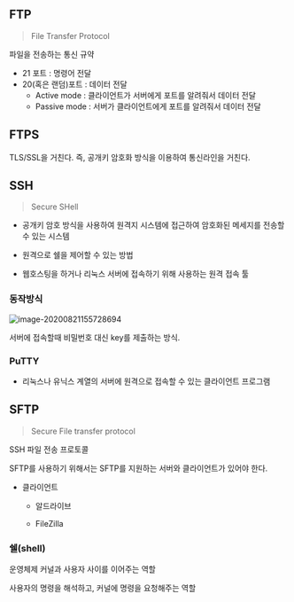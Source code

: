 ## FTP

> File Transfer Protocol

파일을 전송하는 통신 규약

- 21 포트 : 명령어 전달
- 20(혹은 랜덤)포트 : 데이터 전달
  - Active mode : 클라이언트가 서버에게 포트를 알려줘서 데이터 전달
  - Passive mode : 서버가 클라이언트에게 포트를 알려줘서 데이터 전달



## FTPS

TLS/SSL을 거친다. 즉, 공개키 암호화 방식을 이용하여 통신라인을 거친다.



## SSH

> Secure SHell

- 공개키 암호 방식을 사용하여 원격지 시스템에 접근하여 암호화된 메세지를 전송할 수 있는 시스템

- 원격으로 쉘을 제어할 수 있는 방법

- 웹호스팅을 하거나 리눅스 서버에 접속하기 위해 사용하는 원격 접속 툴

  

### 동작방식



![image-20200821155728694](C:\Users\user\AppData\Roaming\Typora\typora-user-images\image-20200821155728694.png)

서버에 접속할때 비밀번호 대신 key를 제출하는 방식. 



### PuTTY

- 리눅스나 유닉스 계열의 서버에 원격으로 접속할 수 있는 클라이언트 프로그램



## SFTP 

> Secure File transfer protocol

SSH 파일 전송 프로토콜



SFTP를 사용하기 위해서는 SFTP를 지원하는 서버와 클라이언트가 있어야 한다.

- 클라이언트

  - 알드라이브

  - FileZilla

    





### 쉘(shell)

운영체제 커널과 사용자 사이를 이어주는 역할

사용자의 명령을 해석하고, 커널에 명령을 요청해주는 역할

